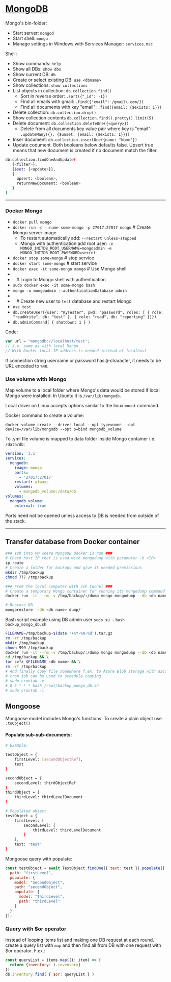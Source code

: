# [MongoDB](https://www.mongodb.com/)

Mongo's bin-folder:

- Start server: `mongod`
- Start shell: `mongo`
- Manage settings in Windows with Services Manager: `services.msc`

Shell:

- Show commands: `help`
- Show all DBs: `show dbs`
- Show current DB: `db`
- Create or select existing DB: `use <dbname>`
- Show collections: `show collections`
- List objects in collection: `db.collection.find()`
	- Sort in reverse order: `.sort({"_id": -1})`
	- Find all emails with gmail: `.find({"email": /gmail\.com/})`
	- Find all documents with key "email": `.find({email: {$exists: 1}})`
- Delete collection: `db.collection.drop()`
- Show collection contents `db.collection.find().pretty().limit(5)`
- Delete document: `db.collection.deleteOne({<query>})`
	- Delete from all documents key value pair where key is "email": `.updateMany({}, {$unset: {email: {$exists: 1}}})`
- Inser document: `db.collection.insertOne({name: "Name"})`
- Update codument. Both booleans below defaults false. Upsert true means that new document is created if no document match the filter.

```sh
db.collection.findOneAndUpdate(
   {<filter>},
   {$set: {<update>}},
   {
     upsert: <boolean>,
     returnNewDocument: <boolean>
   }
)
```

---

### Docker Mongo

- `docker pull mongo`
- `docker run -d --name some-mongo -p 27017:27017 mongo` # Create Mongo server image
  - To restart automatically add: `--restart unless-stopped`
  - Mongo with authentication add root user: `-e MONGO_INITDB_ROOT_USERNAME=mongoadmin -e MONGO_INITDB_ROOT_PASSWORD=secret`
- `docker stop some-mongo` # stop service
- `docker start some-mongo` # start service
- `docker exec -it some-mongo mongo` # Use Mongo shell
- ` `
- ` ` # Login to Mongo shell with authentication
- `sudo docker exec -it some-mongo bash`
- `mongo -u mongoadmin --authenticationDatabase admin`
- ` `
- ` ` # Create new user to `test` database and restart Mongo
- `use test`
- `db.createUser({user: "myTester", pwd: "password", roles: [ { role: "readWrite", db: "test" }, { role: "read", db: "reporting" }]})`
- `db.adminCommand( { shutdown: 1 } )`

Code:

```javascript
var url = "mongodb://localhost/test";
// i.e. same as with local Mongo.
// With Docker local IP address is needed instead of localhost
```

If connection string username or password has `@`-character, it needs to be URL encoded to `%40`.


### Use volume with Mongo

Map volume to a local folder where Mongo's data would be stored if local Mongo were installed. In Ubuntu it is `/var/lib/mongodb`. 

Local driver on Linux accepts options similar to the linux `mount` command.

Docker command to create a volume:

`docker volume create --driver local --opt type=none --opt device=/var/lib/mongodb --opt o=bind mongodb_volume`

To .yml file volume is mapped to data folder inside Mongo container i.e. `/data/db`:

```yml
version: '3.1'
services:
  mongodb:
    image: mongo
    ports:
      - '27017:27017'
    restart: always
    volumes:
      - mongodb_volume:/data/db
volumes:
  mongodb_volume:
    external: true
```

Ports need not be opened unless access to DB is needed from outside of the stack. 


---


## Transfer database from Docker container

```sh
### ssh into VM where MongoDB docker is run ###
# Check host IP that is used with mongodump with parameter -h <IP>
ip route
# Create a folder for backups and give it needed premissions
mkdir /tmp/backup
chmod 777 /tmp/backup

### From the local computer with ssh tunnel ###
# Create a temporary Mongo container for running its mongodump command
docker run -it --rm -v /tmp/backup/:/dump mongo mongodump --db <db name> -h 172.18.0.1

# Restore DB
mongorestore --db <db name> dump/
```

Bash script example using DB admin user
`sudo su -`
`bash backup_mongo_db.sh`
```bash
FILENAME=/tmp/backup-$(date '+%Y-%m-%d').tar.gz
rm -rf /tmp/backup
mkdir /tmp/backup
chown 999 /tmp/backup
docker run -it --rm -v /tmp/backup/:/dump mongo mongodump --db <db name> -u admin -p <password> -h 172.18.0.1 --authenticationDatabase=admin && \
cd /tmp/backup && \
tar cvfz $FILENAME <db name> && \
rm -rf /tmp/backup
# And finally copy file somewhere f.ex. to Azure Blob storage with azCopy
# cron job can be used to schedule copying
# sudo crontab -e
# 0 5 * * * bash /root/backup_mongo_db.sh
# sudo crontab -l

```

## Mongoose

Mongoose model includes Mongo's functions. To create a plain object use `.toObject()`

#### Populate sub-sub-documents:

```sh
# Example:

testObject = {
	firstLevel: [secondObjectRef],
	text
}

secondObject = {
	secondLevel: thirdObjectRef
}
thirdObject = {
	thirdLevel: thirdLevelDocument
}

# Populated object
testObject = {
	firstLevel: [
		secondLevel: {
			thirdLevel: thirdLevelDocument
		}
	],
	text: 'test'
}
```

Mongoose query with populate:

```javascript
const testObject = await TestObject.findOne({ text: test }).populate({
  path: "firstLevel",
  populate: {
    model: "SecondObject",
    path: "secondObject",
    populate: {
      model: "ThirdLevel",
      path: "thirdLevel"
    }
  }
});
```

### Query with $or operator

Instead of looping items list and making one DB request at each round, create a query list with `map` and then find all from DB with one request with $or operator. F.ex.:

```javascript
const queryList = items.map((i: item) => {
  return {inventory: i.inventory}
})
db.inventory.find( { $or: queryList } )
```
